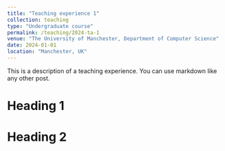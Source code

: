 ```yaml
---
title: "Teaching experience 1"
collection: teaching
type: "Undergraduate course"
permalink: /teaching/2024-ta-1
venue: "The University of Manchester, Department of Computer Science"
date: 2024-01-01
location: "Manchester, UK"
---
```


This is a description of a teaching experience. You can use markdown like any other post.

Heading 1
======

Heading 2
======
